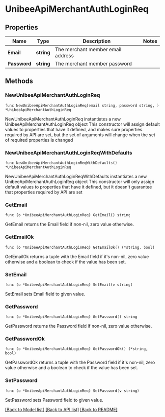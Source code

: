 # UnibeeApiMerchantAuthLoginReq

## Properties

Name | Type | Description | Notes
------------ | ------------- | ------------- | -------------
**Email** | **string** | The merchant member email address | 
**Password** | **string** | The merchant member password | 

## Methods

### NewUnibeeApiMerchantAuthLoginReq

`func NewUnibeeApiMerchantAuthLoginReq(email string, password string, ) *UnibeeApiMerchantAuthLoginReq`

NewUnibeeApiMerchantAuthLoginReq instantiates a new UnibeeApiMerchantAuthLoginReq object
This constructor will assign default values to properties that have it defined,
and makes sure properties required by API are set, but the set of arguments
will change when the set of required properties is changed

### NewUnibeeApiMerchantAuthLoginReqWithDefaults

`func NewUnibeeApiMerchantAuthLoginReqWithDefaults() *UnibeeApiMerchantAuthLoginReq`

NewUnibeeApiMerchantAuthLoginReqWithDefaults instantiates a new UnibeeApiMerchantAuthLoginReq object
This constructor will only assign default values to properties that have it defined,
but it doesn't guarantee that properties required by API are set

### GetEmail

`func (o *UnibeeApiMerchantAuthLoginReq) GetEmail() string`

GetEmail returns the Email field if non-nil, zero value otherwise.

### GetEmailOk

`func (o *UnibeeApiMerchantAuthLoginReq) GetEmailOk() (*string, bool)`

GetEmailOk returns a tuple with the Email field if it's non-nil, zero value otherwise
and a boolean to check if the value has been set.

### SetEmail

`func (o *UnibeeApiMerchantAuthLoginReq) SetEmail(v string)`

SetEmail sets Email field to given value.


### GetPassword

`func (o *UnibeeApiMerchantAuthLoginReq) GetPassword() string`

GetPassword returns the Password field if non-nil, zero value otherwise.

### GetPasswordOk

`func (o *UnibeeApiMerchantAuthLoginReq) GetPasswordOk() (*string, bool)`

GetPasswordOk returns a tuple with the Password field if it's non-nil, zero value otherwise
and a boolean to check if the value has been set.

### SetPassword

`func (o *UnibeeApiMerchantAuthLoginReq) SetPassword(v string)`

SetPassword sets Password field to given value.



[[Back to Model list]](../README.md#documentation-for-models) [[Back to API list]](../README.md#documentation-for-api-endpoints) [[Back to README]](../README.md)


